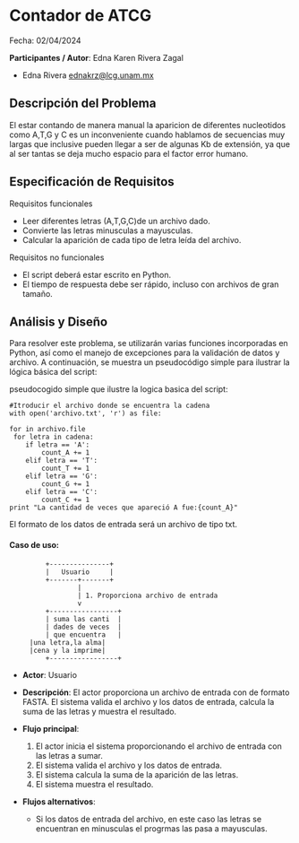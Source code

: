 # **Contador de ATCG**

Fecha: 02/04/2024

**Participantes / Autor**: Edna Karen Rivera Zagal 

- Edna Rivera <ednakrz@lcg.unam.mx>

## Descripción del Problema
El estar contando de manera manual la aparicion de diferentes nucleotidos como A,T,G y C es un inconveniente cuando hablamos de secuencias muy largas que inclusive pueden llegar a ser de algunas Kb de extensión, ya que al ser tantas se deja mucho espacio para el factor error humano.  

## Especificación de Requisitos

Requisitos funcionales

- Leer diferentes letras (A,T,G,C)de un archivo dado.
- Convierte las letras minusculas a mayusculas. 
- Calcular la aparición de cada tipo de letra leída del archivo.


Requisitos no funcionales
- El script deberá estar escrito en Python.
- El tiempo de respuesta debe ser rápido, incluso con archivos de gran tamaño.


## Análisis y Diseño

Para resolver este problema, se utilizarán varias funciones incorporadas en Python, así como el manejo de excepciones para la validación de datos y archivo. A continuación, se muestra un pseudocódigo simple para ilustrar la lógica básica del script:
 

pseudocogido simple que ilustre la logica basica del script:

```
#Itroducir el archivo donde se encuentra la cadena
with open('archivo.txt', 'r') as file:

for in archivo.file
 for letra in cadena:
    if letra == 'A':
        count_A += 1
    elif letra == 'T':
        count_T += 1
    elif letra == 'G':
        count_G += 1
    elif letra == 'C':
        count_C += 1
print "La cantidad de veces que apareció A fue:{count_A}"
```
El formato de los datos de entrada será un archivo de tipo txt.

#### Caso de uso:

```
         +---------------+
         |   Usuario     |
         +-------+-------+
                 |
                 | 1. Proporciona archivo de entrada
                 v
         +-----------------+
         | suma las canti  |
         | dades de veces  |
         | que encuentra   |
	 |una letra,la alma|
	 |cena y la imprime|
         +-----------------+
```

- **Actor**: Usuario
- **Descripción**: El actor proporciona un archivo de entrada con de formato FASTA. El sistema valida el archivo y los datos de entrada, calcula la suma de las letras y muestra el resultado.
- **Flujo principal**:
 	1. El actor inicia el sistema proporcionando el archivo de entrada con las letras a sumar.
	2. El sistema valida el archivo y los datos de entrada.
	3. El sistema calcula la suma de la aparición de las letras.
	4. El sistema muestra el resultado.
	
- **Flujos alternativos**:
	- Si los datos de entrada del archivo, en este caso las letras se encuentran en minusculas el progrmas las pasa a 	mayusculas.
